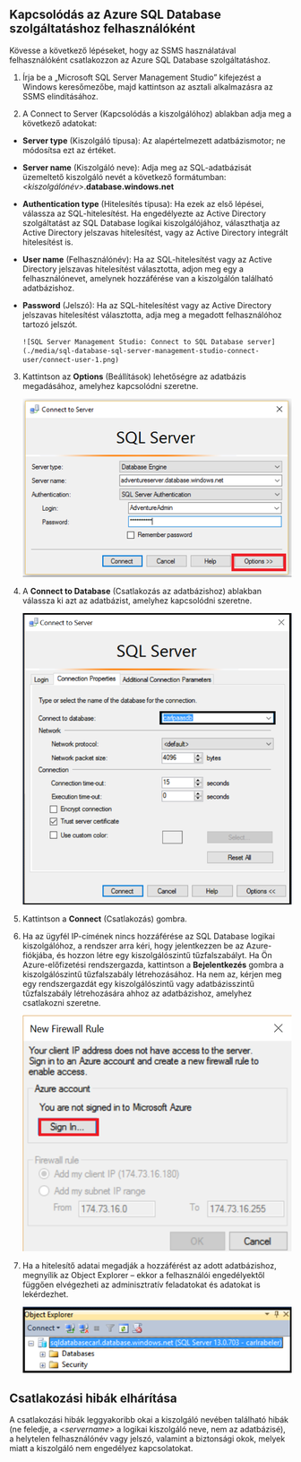 ## Kapcsolódás az Azure SQL Database szolgáltatáshoz felhasználóként

Kövesse a következő lépéseket, hogy az SSMS használatával felhasználóként csatlakozzon az Azure SQL Database szolgáltatáshoz.

1. Írja be a „Microsoft SQL Server Management Studio” kifejezést a Windows keresőmezőbe, majd kattintson az asztali alkalmazásra az SSMS elindításához.

2. A Connect to Server (Kapcsolódás a kiszolgálóhoz) ablakban adja meg a következő adatokat:

- **Server type** (Kiszolgáló típusa): Az alapértelmezett adatbázismotor; ne módosítsa ezt az értéket.
 - **Server name** (Kiszolgáló neve): Adja meg az SQL-adatbázisát üzemeltető kiszolgáló nevét a következő formátumban: *&lt;kiszolgálónév>*.**database.windows.net**
 - **Authentication type** (Hitelesítés típusa): Ha ezek az első lépései, válassza az SQL-hitelesítést. Ha engedélyezte az Active Directory szolgáltatást az SQL Database logikai kiszolgálójához, választhatja az Active Directory jelszavas hitelesítést, vagy az Active Directory integrált hitelesítést is.
 - **User name** (Felhasználónév): Ha az SQL-hitelesítést vagy az Active Directory jelszavas hitelesítést választotta, adjon meg egy a felhasználónevet, amelynek hozzáférése van a kiszolgálón található adatbázishoz.
 - **Password** (Jelszó): Ha az SQL-hitelesítést vagy az Active Directory jelszavas hitelesítést választotta, adja meg a megadott felhasználóhoz tartozó jelszót.
   
       ![SQL Server Management Studio: Connect to SQL Database server](./media/sql-database-sql-server-management-studio-connect-user/connect-user-1.png)

3. Kattintson az **Options** (Beállítások) lehetőségre az adatbázis megadásához, amelyhez kapcsolódni szeretne.

      ![SQL Server Management Studio: Csatlakozás az SQL Database kiszolgálóhoz](./media/sql-database-sql-server-management-studio-connect-user/connect-user-2.png)
 
4. A **Connect to Database** (Csatlakozás az adatbázishoz) ablakban válassza ki azt az adatbázist, amelyhez kapcsolódni szeretne.

     ![SQL Server Management Studio: Csatlakozás az SQL Database kiszolgálóhoz](./media/sql-database-sql-server-management-studio-connect-user/connect-user-3.png)

5. Kattintson a **Connect** (Csatlakozás) gombra.
 
6. Ha az ügyfél IP-címének nincs hozzáférése az SQL Database logikai kiszolgálóhoz, a rendszer arra kéri, hogy jelentkezzen be az Azure-fiókjába, és hozzon létre egy kiszolgálószintű tűzfalszabályt. Ha Ön Azure-előfizetési rendszergazda, kattintson a **Bejelentkezés** gombra a kiszolgálószintű tűzfalszabály létrehozásához. Ha nem az, kérjen meg egy rendszergazdát egy kiszolgálószintű vagy adatbázisszintű tűzfalszabály létrehozására ahhoz az adatbázishoz, amelyhez csatlakozni szeretne.
 
      ![SQL Server Management Studio: Csatlakozás az SQL Database kiszolgálóhoz](./media/sql-database-sql-server-management-studio-connect-user/connect-user-4.png)
 
7. Ha a hitelesítő adatai megadják a hozzáférést az adott adatbázishoz, megnyílik az Object Explorer – ekkor a felhasználói engedélyektől függően elvégezheti az adminisztratív feladatokat és adatokat is lekérdezhet.
  
      ![SQL Server Management Studio: Csatlakozás az SQL Database kiszolgálóhoz](./media/sql-database-sql-server-management-studio-connect-user/connect-user-5.png)
      
 
## Csatlakozási hibák elhárítása

A csatlakozási hibák leggyakoribb okai a kiszolgáló nevében található hibák (ne feledje, a <*servername*> a logikai kiszolgáló neve, nem az adatbázisé), a helytelen felhasználónév vagy jelszó, valamint a biztonsági okok, melyek miatt a kiszolgáló nem engedélyez kapcsolatokat. 





<!--HONumber=sep16_HO1-->



